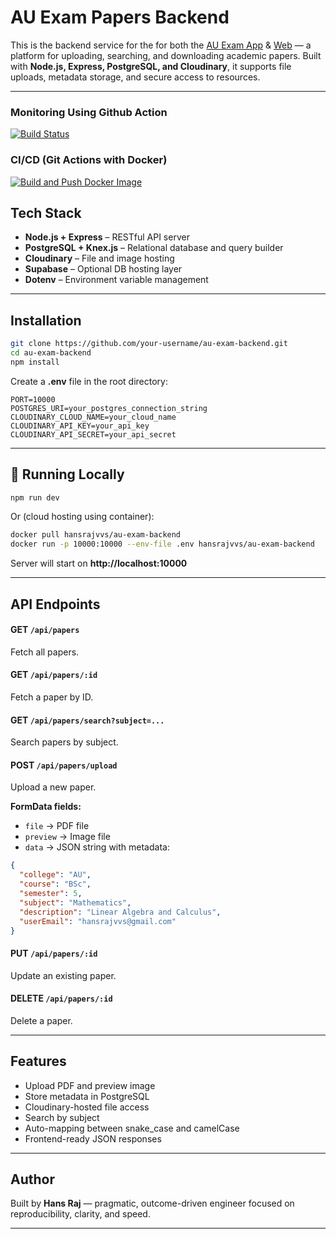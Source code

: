﻿# AU Exam Papers Backend

This is the backend service for the for both the [AU Exam App](https://github.com/HansrajS1/Au-Exam-App)  &  [Web](https://github.com/HansrajS1/Au-Exam-Web) — a platform for uploading, searching, and downloading academic papers. Built with **Node.js, Express, PostgreSQL, and Cloudinary**, it supports file uploads, metadata storage, and secure access to resources.

---
### Monitoring Using Github Action
[![Build Status](https://github.com/HansrajS1/Au-Exam-backend/actions/workflows/keep-alive.yml/badge.svg)](https://github.com/HansrajS1/Au-Exam-backend/actions/workflows/keep-alive.yml)

###  CI/CD (Git Actions with Docker)
[![Build and Push Docker Image](https://github.com/HansrajS1/Au-Exam-backend/actions/workflows/docker-image.yml/badge.svg)](https://github.com/HansrajS1/Au-Exam-backend/actions/workflows/docker-image.yml)


## Tech Stack
- **Node.js + Express** – RESTful API server  
- **PostgreSQL + Knex.js** – Relational database and query builder  
- **Cloudinary** – File and image hosting
- **Supabase** – Optional DB hosting layer  
- **Dotenv** – Environment variable management  

---

##  Installation

```bash
git clone https://github.com/your-username/au-exam-backend.git
cd au-exam-backend
npm install
```

Create a **.env** file in the root directory:

```env
PORT=10000
POSTGRES_URI=your_postgres_connection_string
CLOUDINARY_CLOUD_NAME=your_cloud_name
CLOUDINARY_API_KEY=your_api_key
CLOUDINARY_API_SECRET=your_api_secret
```

---

## 🧪 Running Locally

```bash
npm run dev
```
Or (cloud hosting using container):

```bash
docker pull hansrajvvs/au-exam-backend
docker run -p 10000:10000 --env-file .env hansrajvvs/au-exam-backend
```

Server will start on **http://localhost:10000**

---

##  API Endpoints

#### GET `/api/papers`
Fetch all papers.

#### GET `/api/papers/:id`
Fetch a paper by ID.

#### GET `/api/papers/search?subject=...`
Search papers by subject.

#### POST `/api/papers/upload`
Upload a new paper.  

**FormData fields:**
- `file` → PDF file  
- `preview` → Image file  
- `data` → JSON string with metadata:  

```json
{
  "college": "AU",
  "course": "BSc",
  "semester": 5,
  "subject": "Mathematics",
  "description": "Linear Algebra and Calculus",
  "userEmail": "hansrajvvs@gmail.com"
}
```

#### PUT `/api/papers/:id`
Update an existing paper.

#### DELETE `/api/papers/:id`
Delete a paper.

---

## Features
- Upload PDF and preview image  
- Store metadata in PostgreSQL  
- Cloudinary-hosted file access  
- Search by subject  
- Auto-mapping between snake_case and camelCase  
- Frontend-ready JSON responses  

---

## Author
Built by **Hans Raj** — pragmatic, outcome-driven engineer focused on reproducibility, clarity, and speed.

---





